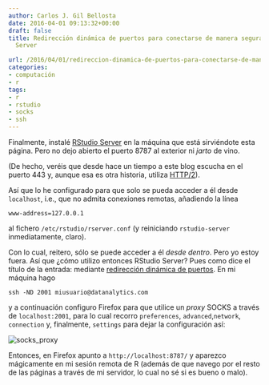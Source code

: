 ```yaml
---
author: Carlos J. Gil Bellosta
date: 2016-04-01 09:13:32+00:00
draft: false
title: Redirección dinámica de puertos para conectarse de manera segura con RStudio
  Server

url: /2016/04/01/redireccion-dinamica-de-puertos-para-conectarse-de-manera-segura-con-rstudio-server/
categories:
- computación
- r
tags:
- r
- rstudio
- socks
- ssh
---
```


Finalmente, instalé [RStudio Server](https://www.rstudio.com/products/rstudio/) en la máquina que está sirviéndote esta página. Pero no dejo abierto el puerto 8787 al exterior ni _jarto_ de vino.

(De hecho, veréis que desde hace un tiempo a este blog escucha en el puerto 443 y, aunque esa es otra historia, utiliza [HTTP/2](https://http2.github.io/)).

Así que lo he configurado para que solo se pueda acceder a él desde `localhost`, i.e., que no admita conexiones remotas, añadiendo la línea

`www-address=127.0.0.1`

al fichero `/etc/rstudio/rserver.conf` (y reiniciando `rstudio-server` inmediatamente, claro).

Con lo cual, reitero, sólo se puede acceder a él _desde dentro_. Pero yo estoy fuera. Así que
¿cómo utilizo entonces RStudio Server? Pues como dice el título de la entrada: mediante [redirección dinámica de puertos](https://es.wikipedia.org/wiki/Redirecci%C3%B3n_de_puertos#Redirecci.C3.B3n_din.C3.A1mica_de_puertos). En mi máquina hago

`ssh -ND 2001 miusuario@datanalytics.com`

y a continuación configuro Firefox para que utilice un _proxy_ SOCKS a través de `localhost:2001`, para lo cual recorro `preferences`, `advanced`,`network`, `connection` y, finalmente, `settings` para dejar la configuración así:

![socks_proxy](/wp-uploads/2016/03/socks_proxy.png)


Entonces, en Firefox apunto a `http://localhost:8787/` y aparezco mágicamente en mi sesión remota de R (además de que navego por el resto de las páginas a través de mi servidor, lo cual no sé si es bueno o malo).
